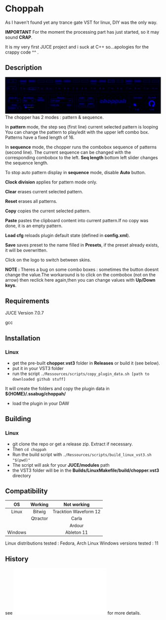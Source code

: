 # Choppah

As I haven't found yet any trance gate VST for linux, DIY was the only way.

**IMPORTANT** For the moment the processing part has just started, so it may sound **CRAP**.

It is my very first JUCE project and i suck at C++ so...apologies for the crappy code ^^ .

## Description
![alt text](Ressources/images/GUI.png)
The chopper has 2 modes : pattern & sequence.

In **pattern** mode, the step seq (first line) current selected pattern is looping
You can change the pattern to play/edit with the upper left combo box.
Patterns have a fixed length of 16.

In **sequence** mode, the chopper runs the combobox sequence of patterns (second line).
The current sequence can be changed with the corresponding combobox to the left.
**Seq length** bottom left slider changes the sequence length.

To stop auto pattern display in **sequence** mode, disable **Auto** button.

**Clock division** applies for pattern mode only.

**Clear** erases current selected pattern.

**Reset** erases all patterns.

**Copy** copies the current selected pattern.

**Paste** pastes the clipboard content into current pattern.If no copy was done, it is an empty pattern.

**Load cfg** reloads plugin default state (defined in **config.xml**).

**Save** saves preset to the name filled in **Presets**, if the preset already exists, it will be overwritten.

Click on the logo to switch between skins.

**NOTE :** Theres a bug on some combo boxes : sometimes the button doesnt change the value.The workaround is to click on the combobox (not on the arrow) then reclick here again,then you can change values with **Up/Down keys**.  

## Requirements
JUCE Version 7.0.7

gcc

## Installation
### Linux
 - get the pre-built **chopper.vst3** folder in **Releases** or build it (see below).
 - put it in your VST3 folder
 - run the script `./Ressources/scripts/copy_plugin_data.sh [path to downloaded github stuff]`

It will create the folders and copy the plugin data in **${HOME}/.ssabug/choppah/**

 - load the plugin in your DAW

## Building 
### Linux
 - git clone the repo or get a release zip. Extract if necessary.
 - Then `cd choppah`  
 - Run the build script with `./Ressources/scripts/build_linux_vst3.sh "$(pwd)"`
 - The script will ask for your **JUCE/modules** path
 - the VST3 folder will be in the  **Builds/LinuxMakefile/build/chopper.vst3** directory

## Compatibility

| OS            | Working       |  Not working          |
|:-------------:|:-------------:|:---------------------:|
| Linux         | Bitwig        | Tracktion Waveform 12 |
|               | Qtractor      | Carla                 |
|               |               | Ardour                |
| Windows       |               | Ableton 11            |

Linux distributions tested : Fedora, Arch Linux
Windows versions tested : 11

## History
see ![HISTORY](HISTORY.md) for more details.